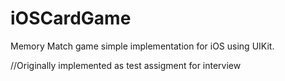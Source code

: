 # iOSCardGame

Memory Match game simple implementation for iOS using UIKit.

//Originally implemented as test assigment for interview
